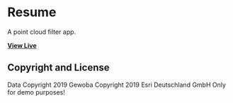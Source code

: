# Resume

A point cloud filter app.

**[View Live](https://oertac.github.io/punktwolke-mittelstaedt)**

## Copyright and License

Data Copyright 2019 Gewoba
Copyright 2019 Esri Deutschland GmbH 
Only for demo purposes!
